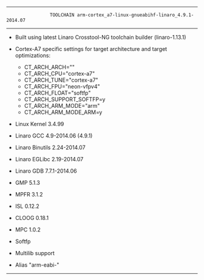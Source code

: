 
___________________________________________________________________________________________________________

                    TOOLCHAIN arm-cortex_a7-linux-gnueabihf-linaro_4.9.1-2014.07

___________________________________________________________________________________________________________

- Built using latest Linaro Crosstool-NG toolchain builder (linaro-1.13.1)
- Cortex-A7 specific settings for target architecture and target optimizations:
	- CT_ARCH_ARCH=""
	- CT_ARCH_CPU="cortex-a7"
	- CT_ARCH_TUNE="cortex-a7"
	- CT_ARCH_FPU="neon-vfpv4"
	- CT_ARCH_FLOAT="softfp"
	- CT_ARCH_SUPPORT_SOFTFP=y
	- CT_ARCH_ARM_MODE="arm"
	- CT_ARCH_ARM_MODE_ARM=y

- Linux Kernel 3.4.99
- Linaro GCC 4.9-2014.06 (4.9.1)
- Linaro Binutils 2.24-2014.07
- Linaro EGLibc 2.19-2014.07
- Linaro GDB 7.7.1-2014.06
- GMP 5.1.3
- MPFR 3.1.2
- ISL 0.12.2
- CLOOG 0.18.1
- MPC 1.0.2
- Softfp
- Multilib support
- Alias "arm-eabi-"

___________________________________________________________________________________________________________
